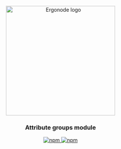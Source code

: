 
<p align="center">
  <a href="https://ergonode.com" rel="noopener noreferrer">
    <img width="300" src="https://ergonode.com/img/logo-dark.svg" alt="Ergonode logo">
  </a>
</p>
<h3 align="center">Attribute groups module</h3>
<p align="center">
  <a href="https://www.npmjs.com/package/@ergonode/attribute-groups">
    <img alt="npm" src="https://img.shields.io/npm/v/@ergonode/attribute-groups">
  </a>
  <a href="https://www.npmjs.com/package/@ergonode/attribute-groups">
    <img alt="npm" src="https://img.shields.io/npm/l/@ergonode/attribute-groups">
  </a>
</p>
<br>
